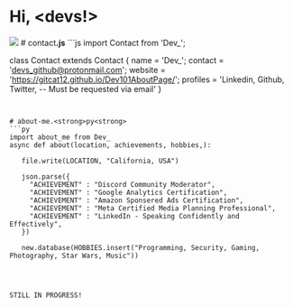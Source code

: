 # <strong align="center"> Hi, \<devs!> </strong>
<img src="https://discord.c99.nl/widget/theme-1/749402071501111337.png"/>
# contact<strong>.js</strong>
```js
import Contact from 'Dev_';

class Contact extends Contact {
  name    = 'Dev_';
  contact   = 'devs_github@protonmail.com';
  website = 'https://gitcat12.github.io/Dev101AboutPage/';
  profiles = 'Linkedin, Github, Twitter, -- Must be requested via email'
}
```


# about-me.<strong>py<strong>
```py
import about_me from Dev_
async def about(location, achievements, hobbies,):

   file.write(LOCATION, "California, USA")

   json.parse({
     "ACHIEVEMENT" : "Discord Community Moderator",
     "ACHIEVEMENT" : "Google Analytics Certification",
     "ACHIEVEMENT" : "Amazon Sponsered Ads Certification",
     "ACHIEVEMENT" : "Meta Certified Media Planning Professional",
     "ACHIEVEMENT" : "LinkedIn - Speaking Confidently and Effectively",
   })

   new.database(HOBBIES.insert("Programming, Security, Gaming, Photography, Star Wars, Music"))

   


 ```

 ```STILL IN PROGRESS!```
